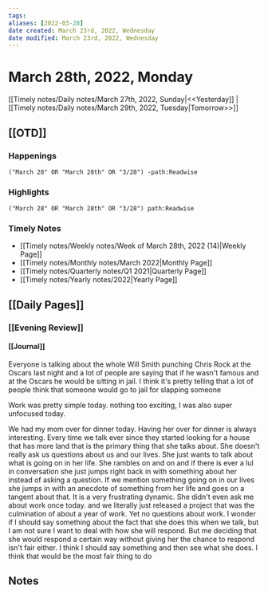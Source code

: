 ```yaml
---
tags:
aliases: [2022-03-28]
date created: March 23rd, 2022, Wednesday
date modified: March 23rd, 2022, Wednesday
---
```


# March 28th, 2022, Monday

[[Timely notes/Daily notes/March 27th, 2022, Sunday|<<Yesterday]] | [[Timely notes/Daily notes/March 29th, 2022, Tuesday|Tomorrow>>]]

## [[OTD]]

### Happenings

```query
("March 28" OR "March 28th" OR "3/28") -path:Readwise
```

### Highlights

```query
("March 28" OR "March 28th" OR "3/28") path:Readwise
```

### Timely Notes

- [[Timely notes/Weekly notes/Week of March 28th, 2022 (14)|Weekly Page]]
- [[Timely notes/Monthly notes/March 2022|Monthly Page]]
- [[Timely notes/Quarterly notes/Q1 2021|Quarterly Page]]
- [[Timely notes/Yearly notes/2022|Yearly Page]]

## [[Daily Pages]]

### [[Evening Review]]

#### [[Journal]]

Everyone is talking about the whole Will Smith punching Chris Rock at the Oscars last night and a lot of people are saying that if he wasn't famous and at the Oscars he would be sitting in jail. I think it's pretty telling that a lot of people think that someone would go to jail for slapping someone

Work was pretty simple today. nothing too exciting, I was also super unfocused today.

We had my mom over for dinner today. Having her over for dinner is always interesting. Every time we talk ever since they started looking for a house that has more land that is the primary thing that she talks about. She doesn't really ask us questions about us and our lives. She just wants to talk about what is going on in her life. She rambles on and on and if there is ever a lul in conversation she just jumps right back in with something about her instead of asking a question. If we mention something going on in our lives she jumps in with an anecdote of something from her life and goes on a tangent about that. It is a very frustrating dynamic. She didn't even ask me about work once today. and we literally just released a project that was the culmination of about a year of work. Yet no questions about work. I wonder if I should say something about the fact that she does this when we talk, but I am not sure I want to deal with how she will respond. But me deciding that she would respond a certain way without giving her the chance to respond isn't fair either. I think I should say something and then see what she does. I think that would be the most fair thing to do

## Notes
